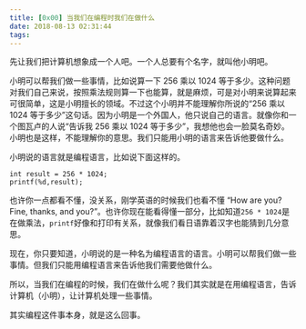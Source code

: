 ```yaml
---
title: [0x00] 当我们在编程时我们在做什么
date: 2018-08-13 02:31:44
tags:
---
```

先让我们把计算机想象成一个人吧。一个人总要有个名字，就叫他小明吧。

小明可以帮我们做一些事情，比如说算一下 256 乘以 1024 等于多少。这种问题对我们自己来说，按照乘法规则算一下也能算，就是麻烦，可是对小明来说算起来可很简单，这是小明擅长的领域。不过这个小明并不能理解你所说的“256 乘以 1024 等于多少”这句话。因为小明是一个外国人，他只说自己的语言。就像你和一个图瓦卢的人说“告诉我 256 乘以 1024 等于多少”，我想他也会一脸莫名奇妙。小明也是这样，不能理解你的意思。我们只能用小明的语言来告诉他要做什么。

小明说的语言就是编程语言，比如说下面这样的。

```
int result = 256 * 1024;
printf(%d,result);

```

也许你一点都看不懂，没关系，刚学英语的时候我们也看不懂 “How are you? Fine, thanks, and you?”。也许你现在能看得懂一部分，比如知道`256 * 1024`是在做乘法，`printf`好像和打印有关系，就像我们看日语靠着汉字也能猜到几分意思。

现在，你只要知道，小明说的是一种名为编程语言的语言。小明可以帮我们做一些事情。但我们只能用编程语言来告诉他我们需要他做什么。

所以，当我们在编程的时候，我们在做什么呢？我们其实就是在用编程语言，告诉计算机（小明），让计算机处理一些事情。

其实编程这件事本身，就是这么回事。
